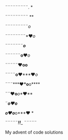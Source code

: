 
¨¨¨¨¨¨¨¨¨. * 

¨¨¨¨¨¨¨¨¨ ** 

¨¨¨¨¨¨¨¨¨*o* 

¨¨¨¨¨¨¨¨*♥*o* 

¨¨¨¨¨¨¨***o***

 ¨¨¨¨¨¨**o**♥*o* 

¨¨¨¨¨**♥**o**o** 

¨¨¨¨**o**♥***♥*o* 

¨¨¨*****♥*o**o**** 

¨¨**♥**o*****o**♥** 

¨******o*****♥**o*** 

****o***♥**o***o***♥ * 

¨¨¨¨¨____!_!____ ¨¨¨¨¨


My advent of code solutions
